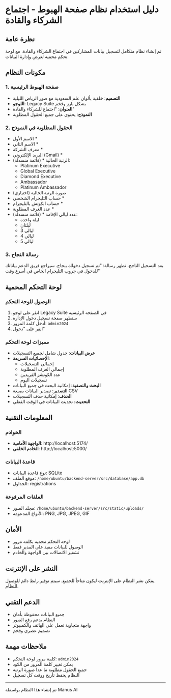 # دليل استخدام نظام صفحة الهبوط - اجتماع الشركاء والقادة

## نظرة عامة
تم إنشاء نظام متكامل لتسجيل بيانات المشاركين في اجتماع الشركاء والقادة، مع لوحة تحكم محمية لعرض وإدارة البيانات.

## مكونات النظام

### 1. صفحة الهبوط الرئيسية
- **التصميم**: خلفية بألوان علم السعودية مع صور الرياض الليلية
- **اللوجو**: Legacy Suite بشكل بارز وفخم
- **العنوان**: "اجتماع للشركاء والقادة"
- **النموذج**: يحتوي على جميع الحقول المطلوبة

### 2. الحقول المطلوبة في النموذج
- الاسم الأول *
- الاسم الثاني *
- معرف الشركة *
- البريد الإلكتروني (Gmail) *
- الرتبة الحالية * (قائمة منسدلة):
  - Platinum Executive
  - Global Executive
  - Diamond Executive
  - Ambassador
  - Platinum Ambassador
- صورة الرتبة الحالية (اختياري)
- حساب التليجرام الشخصي *
- حساب الكوتش بالتليجرام *
- عدد الغرف المطلوبة *
- عدد ليالي الإقامة * (قائمة منسدلة):
  - ليلة واحدة
  - ليلتان
  - 3 ليالي
  - 4 ليالي
  - 5 ليالي

### 3. رسالة النجاح
بعد التسجيل الناجح، تظهر رسالة:
"تم تسجيل دخولك بنجاح. سيراجع فريق الدعم بياناتك للدخول في جروب التليجرام الخاص في أسرع وقت"

## لوحة التحكم المحمية

### الوصول للوحة التحكم
1. انقر على لوجو Legacy Suite في الصفحة الرئيسية
2. ستظهر صفحة تسجيل دخول الإدارة
3. أدخل كلمة المرور: `admin2024`
4. انقر على "دخول"

### مميزات لوحة التحكم
- **عرض البيانات**: جدول شامل لجميع التسجيلات
- **الإحصائيات السريعة**:
  - إجمالي التسجيلات
  - إجمالي الغرف المطلوبة
  - عدد الكوتشز الفريدين
  - تسجيلات اليوم
- **البحث والتصفية**: إمكانية البحث في جميع البيانات
- **التصدير**: تصدير البيانات بصيغة CSV
- **الحذف**: إمكانية حذف التسجيلات
- **التحديث**: تحديث البيانات في الوقت الفعلي

## المعلومات التقنية

### الخوادم
- **الواجهة الأمامية**: http://localhost:5174/
- **الخادم الخلفي**: http://localhost:5000/

### قاعدة البيانات
- نوع قاعدة البيانات: SQLite
- موقع الملف: `/home/ubuntu/backend-server/src/database/app.db`
- الجداول: registrations

### الملفات المرفوعة
- مجلد الصور: `/home/ubuntu/backend-server/src/static/uploads/`
- الأنواع المدعومة: PNG, JPG, JPEG, GIF

## الأمان
- لوحة التحكم محمية بكلمة مرور
- الوصول للبيانات مقيد على المدير فقط
- تشفير الاتصالات بين الواجهة والخادم

## النشر على الإنترنت
يمكن نشر النظام على الإنترنت ليكون متاحاً للجميع. سيتم توفير رابط دائم للوصول للنظام.

## الدعم التقني
- جميع البيانات محفوظة بأمان
- النظام يدعم رفع الصور
- واجهة متجاوبة تعمل على الهاتف والكمبيوتر
- تصميم عصري وفخم

## ملاحظات مهمة
- كلمة مرور لوحة التحكم: `admin2024`
- يمكن تغيير كلمة المرور من الكود
- جميع الحقول مطلوبة ما عدا صورة الرتبة
- النظام يحفظ تاريخ ووقت كل تسجيل

---
تم إنشاء هذا النظام بواسطة Manus AI

